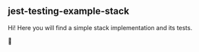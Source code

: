 ## jest-testing-example-stack

Hi! Here you will find a simple stack implementation and its tests.

🦉
